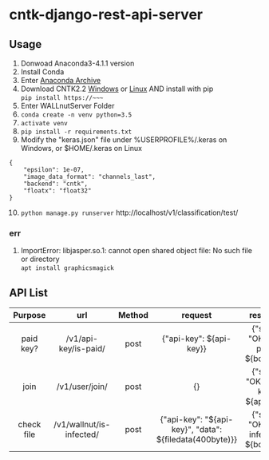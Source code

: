 # cntk-django-rest-api-server

## Usage
1. Donwoad Anaconda3-4.1.1 version
2. Install Conda
3. Enter [Anaconda Archive](https://repo.continuum.io/archive/)
4. Download CNTK2.2 [Windows](https://docs.microsoft.com/en-us/cognitive-toolkit/setup-windows-python?tabs=cntkpy22) or [Linux](https://docs.microsoft.com/en-us/cognitive-toolkit/setup-linux-python?tabs=cntkpy22) AND install with pip<br>
```pip install https://~~~```
5. Enter WALLnutServer Folder
6. ```conda create -n venv python=3.5```
7. ```activate venv```
8. ```pip install -r requirements.txt```
9. Modify the "keras.json" file under %USERPROFILE%/.keras on Windows, or $HOME/.keras on Linux
```
{
    "epsilon": 1e-07, 
    "image_data_format": "channels_last", 
    "backend": "cntk", 
    "floatx": "float32" 
}
```
10. ```python manage.py runserver```
http://localhost/v1/classification/test/

### err
1. ImportError: libjasper.so.1: cannot open shared object file: No such file or directory<br>
```apt install graphicsmagick```
## API List

| Purpose | url | Method | request | response |
|:-----------:|:------------:|:------:|:------------:|:------------:|
| paid key? | /v1/api-key/is-paid/ | post | {"api-key": ${api-key}} | {"state": "OK", "is-paid": ${boolean}} |
| join | /v1/user/join/ | post | {} | {"state": "OK", "api-key": ${api-key}} |
| check file | /v1/wallnut/is-infected/ | post | {"api-key": "${api-key}", "data": ${filedata(400byte)}} | {"state": "OK", "is-infected": ${boolean}} |
